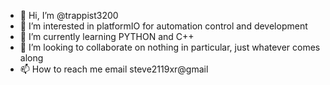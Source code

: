 - 👋 Hi, I’m @trappist3200
- 👀 I’m interested in platformIO for automation control and development
- 🌱 I’m currently learning PYTHON  and C++
- 💞️ I’m looking to collaborate on nothing in particular, just whatever comes along
- 📫 How to reach me email steve2119xr@gmail

<!---
trappist3200/trappist3200 is a ✨ special ✨ repository because its `README.md` (this file) appears on your GitHub profile.
You can click the Preview link to take a look at your changes.
--->
